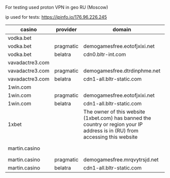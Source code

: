 For testing used proton VPN in geo RU (Moscow)

ip used for tests: https://ipinfo.io/176.96.226.245

| casino          | provider  | domain                                                                                                                        | cdn                               |
| --------------- | --------- | ----------------------------------------------------------------------------------------------------------------------------- | --------------------------------- |
| vodka.bet       |           |                                                                                                                               | Cloudflare                        |
| vodka.bet       | pragmatic | demogamesfree.eotofjxixi.net                                                                                                  | Amazon CloudFront                 |
| vodka.bet       | belatra   | cdn0.bltr-int.com                                                                                                             | Cloudflare                        |
| vavadactre3.com |           |                                                                                                                               | QRATOR                            |
| vavadactre3.com | pragmatic | demogamesfree.dtrdinphme.net                                                                                                  | Amazon CloudFront                 |
| vavadactre3.com | belatra   | cdn1-all.bltr-static.com                                                                                                      | HETZNER-AS                        |
| 1win.com        |           |                                                                                                                               | Cloudflare                        |
| 1win.com        | pragmatic | demogamesfree.eotofjxixi.net                                                                                                  | Amazon CloudFront                 |
| 1win.com        | belatra   | cdn1-all.bltr-static.com                                                                                                      | HETZNER-AS                        |
| 1xbet           |           | The owner of this website (1xbet.com) has banned the country or region your IP address is in (RU) from accessing this website |                                   |
| martin.casino   |           |                                                                                                                               | cloudflare + awsglobalaccelerator |
| martin.casino   | pragmatic | demogamesfree.mrqvytrsjd.net                                                                                                  | Amazon CloudFront                 |
| martin.casino   | belatra   | cdn1-all.bltr-static.com                                                                                                      | HETZNER-AS                        |
